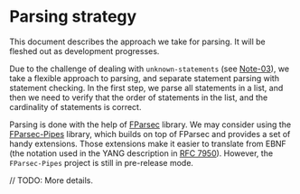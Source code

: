 # Parsing strategy

This document describes the approach we take for parsing.
It will be fleshed out as development progresses.

Due to the challenge of dealing with `unknown-statements` (see [Note-03](03-UnknownStatements.md)),
we take a flexible approach to parsing, and separate statement parsing with statement checking.
In the first step, we parse all statements in a list, and then we need to verify that the order
of statements in the list, and the cardinality of statements is correct.

Parsing is done with the help of [FParsec](http://www.quanttec.com/fparsec/) library.
We may consider using the [FParsec-Pipes](http://rspeele.github.io/FParsec-Pipes/Intro.html) library,
which builds on top of FParsec and provides a set of handy extensions. Those extensions make
it easier to translate from EBNF (the notation used in the YANG description in
[RFC 7950](https://tools.ietf.org/html/rfc7950#section-14)). However, the `FParsec-Pipes`
project is still in pre-release mode.

// TODO: More details.